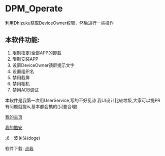 # DPM_Operate
利用Dhizuku获取DeviceOwner权限，然后进行一些操作

## 本软件功能:
1. 限制指定/全部APP的卸载
2. 限制安装APP
3. 设置DeviceOwner锁屏提示文字
4. 设置组织名
5. 禁用截屏
6. 禁用相机
7. 禁用ADB调试

本软件是我第一次用UserService,写的不好见谅
我UI设计比较垃圾,大家可以提PR
有问题就提is,基本都会搞的(只要合理)

[我的主页](https://itos.codegang.top/)

[我的酷安](http://www.coolapk.com/u/3287595)

求一波关注(doge)

软件下载: [点我](https://itos.codegang.top/share/)
